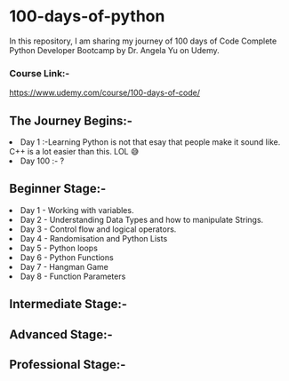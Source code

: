 # 100-days-of-python
In this repository, I am sharing my journey of 100 days of Code Complete Python Developer Bootcamp by Dr. Angela Yu on Udemy.
### Course Link:-
https://www.udemy.com/course/100-days-of-code/
## The Journey Begins:-
<li>Day 1   :-Learning Python is not that esay that people make it sound like. C++ is a lot easier than this. LOL 😅</li>
<li>Day 100 :- ?</li>

## Beginner Stage:-
<li>Day 1 - Working with variables.</li>
<li>Day 2 - Understanding Data Types and how to manipulate Strings.</li>
<li>Day 3 - Control flow and logical operators.</li>
<li>Day 4 - Randomisation and Python Lists</li>
<li>Day 5 - Python loops</li>
<li>Day 6 - Python Functions</li>
<li>Day 7 - Hangman Game</li>
<li>Day 8 - Function Parameters</li>

## Intermediate Stage:-
## Advanced Stage:-
## Professional Stage:-


